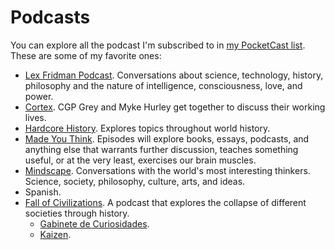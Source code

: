 # Podcasts

You can explore all the podcast I'm subscribed to in [my PocketCast list](https://lists.pocketcasts.com/e0b1036d-ffe3-42af-ba4e-2c13a120a2b3). These are some of my favorite ones:

- [Lex Fridman Podcast](https://lexfridman.com/podcast/). Conversations about science, technology, history, philosophy and the nature of intelligence, consciousness, love, and power.
- [Cortex](https://www.relay.fm/cortex). CGP Grey and Myke Hurley get together to discuss their working lives.
- [Hardcore History](https://www.dancarlin.com/hardcore-history-series/). Explores topics throughout world history.
- [Made You Think](https://madeyouthinkpodcast.com/). Episodes will explore books, essays, podcasts, and anything else that warrants further discussion, teaches something useful, or at the very least, exercises our brain muscles.
- [Mindscape](https://www.preposterousuniverse.com/podcast/). Conversations with the world's most interesting thinkers. Science, society, philosophy, culture, arts, and ideas.
- Spanish.
- [Fall of Civilizations](https://fallofcivilizationspodcast.com/). A podcast that explores the collapse of different societies through history.
  - [Gabinete de Curiosidades](https://www.gabinetepodcast.com/).
  - [Kaizen](https://www.jaimerodriguezdesantiago.com/).
